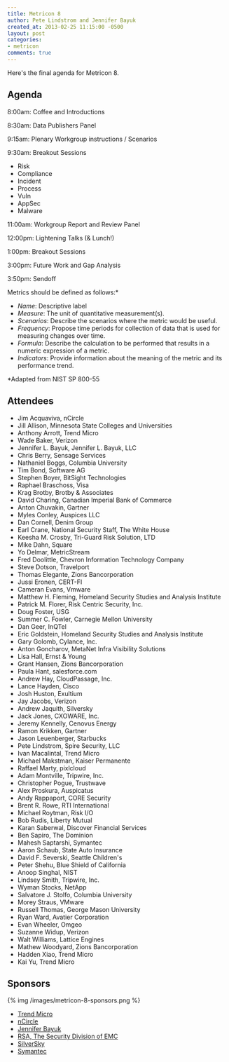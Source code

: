 ```yaml
---
title: Metricon 8
author: Pete Lindstrom and Jennifer Bayuk
created_at: 2013-02-25 11:15:00 -0500
layout: post
categories:
- metricon
comments: true
---
```


Here's the final agenda for Metricon 8.

<!-- more -->

## Agenda

8:00am: Coffee and Introductions

8:30am: Data Publishers Panel

9:15am: Plenary Workgroup instructions / Scenarios

9:30am: Breakout Sessions

* Risk
* Compliance
* Incident
* Process
* Vuln
* AppSec
* Malware

11:00am: Workgroup Report and Review Panel

12:00pm: Lightening Talks (& Lunch!)

1:00pm: Breakout Sessions

3:00pm: Future Work and Gap Analysis

3:50pm: Sendoff

Metrics should be defined as follows:*

* _Name_: Descriptive label
* _Measure_: The unit of quantitative measurement(s).
* _Scenarios_: Describe the scenarios where the metric would be
useful.
* _Frequency_: Propose time periods for collection of data that is
used for measuring changes over time.
* _Formula_: Describe the calculation to be performed that
results in a numeric expression of a metric.
* _Indicators_: Provide information about the meaning of the
metric and its performance trend.

*Adapted from NIST SP 800-55

## Attendees

* Jim Acquaviva, nCircle 
* Jill Allison, Minnesota State Colleges and Universities
* Anthony Arrott, Trend Micro
* Wade Baker, Verizon
* Jennifer L. Bayuk, Jennifer L. Bayuk, LLC
* Chris Berry, Sensage Services
* Nathaniel Boggs, Columbia University
* Tim Bond, Software AG 
* Stephen Boyer, BitSight Technologies
* Raphael Braschoss, Visa
* Krag Brotby, Brotby & Associates
* David Charing, Canadian Imperial Bank of Commerce
* Anton Chuvakin, Gartner
* Myles Conley, Auspices LLC
* Dan Cornell, Denim Group
* Earl Crane, National Security Staff, The White House
* Keesha M. Crosby, Tri-Guard Risk Solution, LTD
* Mike Dahn, Square
* Yo Delmar, MetricStream
* Fred Doolittle, Chevron Information Technology Company
* Steve Dotson, Travelport
* Thomas Elegante, Zions Bancorporation
* Jussi Eronen, CERT-FI
* Cameran Evans, Vmware
* Matthew H. Fleming, Homeland Security Studies and Analysis Institute
* Patrick M. Florer, Risk Centric Security, Inc.
* Doug Foster, USG
* Summer C. Fowler, Carnegie Mellon University
* Dan Geer, InQTel
* Eric Goldstein, Homeland Security Studies and Analysis Institute
* Gary Golomb, Cylance, Inc.
* Anton Goncharov, MetaNet Infra Visibility Solutions
* Lisa Hall, Ernst & Young
* Grant Hansen, Zions Bancorporation
* Paula Hant, salesforce.com
* Andrew Hay, CloudPassage, Inc.
* Lance Hayden, Cisco
* Josh Huston, Exultium
* Jay Jacobs, Verizon
* Andrew Jaquith, Silversky
* Jack Jones, CXOWARE, Inc.
* Jeremy Kennelly, Cenovus Energy
* Ramon Krikken, Gartner
* Jason Leuenberger, Starbucks
* Pete Lindstrom, Spire Security, LLC
* Ivan Macalintal, Trend Micro
* Michael Makstman, Kaiser Permanente
* Raffael Marty, pixlcloud
* Adam Montville, Tripwire, Inc.
* Christopher Pogue, Trustwave
* Alex Proskura, Auspicatus
* Andy Rappaport, CORE Security
* Brent R. Rowe, RTI International
* Michael Roytman, Risk I/O
* Bob Rudis, Liberty Mutual
* Karan Saberwal, Discover Financial Services
* Ben Sapiro, The Dominion
* Mahesh Saptarshi, Symantec
* Aaron Schaub, State Auto Insurance
* David F. Severski, Seattle Children's
* Peter Shehu, Blue Shield of California
* Anoop Singhal, NIST
* Lindsey Smith, Tripwire, Inc.
* Wyman Stocks, NetApp
* Salvatore J. Stolfo, Columbia University
* Morey Straus, VMware
* Russell Thomas, George Mason University
* Ryan Ward, Avatier Corporation
* Evan Wheeler, Omgeo
* Suzanne Widup, Verizon
* Walt Williams, Lattice Engines
* Mathew Woodyard, Zions Bancorporation
* Hadden Xiao, Trend Micro
* Kai Yu, Trend Micro

## Sponsors

{% img /images/metricon-8-sponsors.png %}

* [Trend Micro](http://www.trendmicro.com)
* [nCircle](http://www.ncircle.com)
* [Jennifer Bayuk](http://www.bayuk.com)
* [RSA, The Security Division of EMC](http://www.rsa.com)
* [SilverSky](http://www.silversky.com)
* [Symantec](http://www.symantec.com)